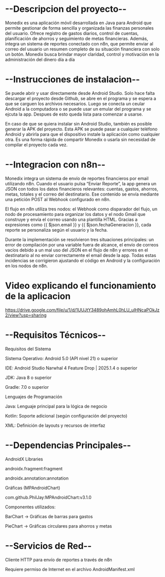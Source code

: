 # --Descripcion del proyecto--

Monedix es una aplicación móvil desarrollada en Java para Android que permite gestionar de forma sencilla y organizada las finanzas personales del usuario. Ofrece registro de gastos diarios, control de cuentas, planificación de ahorros y seguimiento de metas financieras. Además, integra un sistema de reportes conectado con n8n, que permite enviar al correo del usuario un resumen completo de su situación financiera con solo un botón. Monedix busca brindar mayor claridad, control y motivación en la administración del dinero día a día

# --Instrucciones de instalacion--

Se puede abrir y usar directamente desde Android Studio. Solo hace falta descargar el proyecto desde Github, se abre en el programa y se espera a que se carguen los archivos necesarios.
Luego se conecta un ceular Android a la computadora o se puede usar un emular del programa y se ejcuta la app. Despues de esto queda lista para comenzar a usarse.

En caso de que se quiera instalar sin Android Studio, también es posible generar la APK del proyecto. Esta APK se puede pasar a cualquier teléfono Android y abrirla para que el dispositivo instale la aplicación como cualquier otra. Es una forma rápida de compartir Monedix o usarla sin necesidad de compilar el proyecto cada vez. 

# --Integracion con n8n--

Monedix integra un sistema de envío de reportes financieros por email utilizando n8n. Cuando el usuario pulsa “Enviar Reporte”, la app genera un JSON con todos los datos financieros relevantes: cuentas, gastos, ahorros, metas, totales y el correo del destinatario. Ese contenido se envía mediante una petición POST al Webhook configurado en n8n.

El flujo en n8n utiliza tres nodos: el Webhook como disparador del flujo, un nodo de procesamiento para organizar los datos y el nodo Gmail que construye y envía el correo usando una plantilla HTML. Gracias a expresiones como {{ $json.email }} y {{ $json.fechaGeneracion }}, cada reporte se personaliza según el usuario y la fecha.

Durante la implementación se resolvieron tres situaciones principales: un error de compilación por una variable fuera de alcance, el envío de correos vacíos debido a un mal uso del JSON en el flujo de n8n y errores en el destinatario al no enviar correctamente el email desde la app. Todas estas incidencias se corrigieron ajustando el código en Android y la configuración en los nodos de n8n.

# Video explicando el funcionamiento de la aplicacion

https://drive.google.com/file/u/1/d/1UUJtY3489ohAmhL0hLU_ulHNcaPOkJz2/view?usp=sharing


# --Requisitos Técnicos--

Requisitos del Sistema

Sistema Operativo: Android 5.0 (API nivel 21) o superior

IDE: Android Studio Narwhal 4 Feature Drop | 2025.1.4 o superior

JDK: Java 8 o superior

Gradle: 7.0 o superior

Lenguajes de Programación

Java: Lenguaje principal para la lógica de negocio

Kotlin: Soporte adicional (según configuración del proyecto)

XML: Definición de layouts y recursos de interfaz

# --Dependencias Principales--

AndroidX Libraries

androidx.fragment:fragment

androidx.annotation:annotation

Gráficas (MPAndroidChart)

com.github.PhilJay:MPAndroidChart:v3.1.0

Componentes utilizados:

BarChart → Gráficas de barras para gastos

PieChart → Gráficas circulares para ahorros y metas

# --Servicios de Red--

Cliente HTTP para envío de reportes a través de n8n

Requiere permiso de Internet en el archivo AndroidManifest.xml

